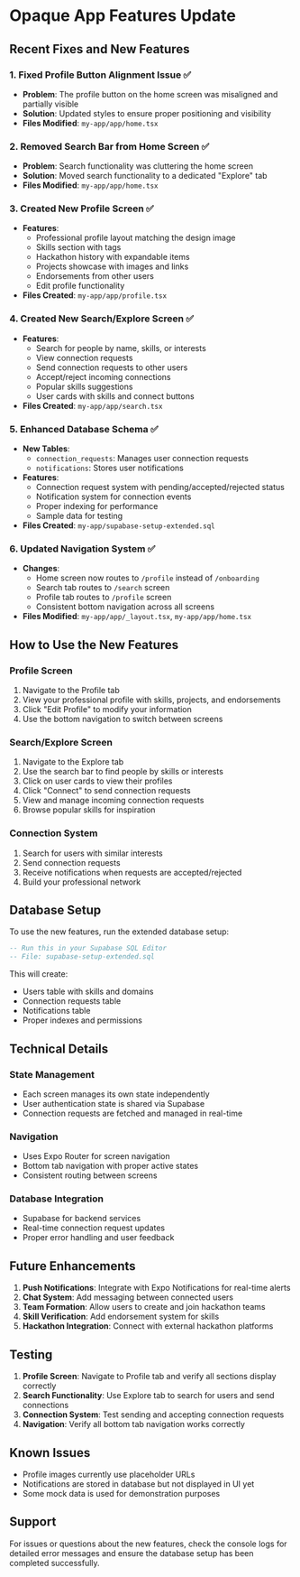 # Opaque App Features Update

## Recent Fixes and New Features

### 1. Fixed Profile Button Alignment Issue ✅
- **Problem**: The profile button on the home screen was misaligned and partially visible
- **Solution**: Updated styles to ensure proper positioning and visibility
- **Files Modified**: `my-app/app/home.tsx`

### 2. Removed Search Bar from Home Screen ✅
- **Problem**: Search functionality was cluttering the home screen
- **Solution**: Moved search functionality to a dedicated "Explore" tab
- **Files Modified**: `my-app/app/home.tsx`

### 3. Created New Profile Screen ✅
- **Features**: 
  - Professional profile layout matching the design image
  - Skills section with tags
  - Hackathon history with expandable items
  - Projects showcase with images and links
  - Endorsements from other users
  - Edit profile functionality
- **Files Created**: `my-app/app/profile.tsx`

### 4. Created New Search/Explore Screen ✅
- **Features**:
  - Search for people by name, skills, or interests
  - View connection requests
  - Send connection requests to other users
  - Accept/reject incoming connections
  - Popular skills suggestions
  - User cards with skills and connect buttons
- **Files Created**: `my-app/app/search.tsx`

### 5. Enhanced Database Schema ✅
- **New Tables**:
  - `connection_requests`: Manages user connection requests
  - `notifications`: Stores user notifications
- **Features**:
  - Connection request system with pending/accepted/rejected status
  - Notification system for connection events
  - Proper indexing for performance
  - Sample data for testing
- **Files Created**: `my-app/supabase-setup-extended.sql`

### 6. Updated Navigation System ✅
- **Changes**:
  - Home screen now routes to `/profile` instead of `/onboarding`
  - Search tab routes to `/search` screen
  - Profile tab routes to `/profile` screen
  - Consistent bottom navigation across all screens
- **Files Modified**: `my-app/app/_layout.tsx`, `my-app/app/home.tsx`

## How to Use the New Features

### Profile Screen
1. Navigate to the Profile tab
2. View your professional profile with skills, projects, and endorsements
3. Click "Edit Profile" to modify your information
4. Use the bottom navigation to switch between screens

### Search/Explore Screen
1. Navigate to the Explore tab
2. Use the search bar to find people by skills or interests
3. Click on user cards to view their profiles
4. Click "Connect" to send connection requests
5. View and manage incoming connection requests
6. Browse popular skills for inspiration

### Connection System
1. Search for users with similar interests
2. Send connection requests
3. Receive notifications when requests are accepted/rejected
4. Build your professional network

## Database Setup

To use the new features, run the extended database setup:

```sql
-- Run this in your Supabase SQL Editor
-- File: supabase-setup-extended.sql
```

This will create:
- Users table with skills and domains
- Connection requests table
- Notifications table
- Proper indexes and permissions

## Technical Details

### State Management
- Each screen manages its own state independently
- User authentication state is shared via Supabase
- Connection requests are fetched and managed in real-time

### Navigation
- Uses Expo Router for screen navigation
- Bottom tab navigation with proper active states
- Consistent routing between screens

### Database Integration
- Supabase for backend services
- Real-time connection request updates
- Proper error handling and user feedback

## Future Enhancements

1. **Push Notifications**: Integrate with Expo Notifications for real-time alerts
2. **Chat System**: Add messaging between connected users
3. **Team Formation**: Allow users to create and join hackathon teams
4. **Skill Verification**: Add endorsement system for skills
5. **Hackathon Integration**: Connect with external hackathon platforms

## Testing

1. **Profile Screen**: Navigate to Profile tab and verify all sections display correctly
2. **Search Functionality**: Use Explore tab to search for users and send connections
3. **Connection System**: Test sending and accepting connection requests
4. **Navigation**: Verify all bottom tab navigation works correctly

## Known Issues

- Profile images currently use placeholder URLs
- Notifications are stored in database but not displayed in UI yet
- Some mock data is used for demonstration purposes

## Support

For issues or questions about the new features, check the console logs for detailed error messages and ensure the database setup has been completed successfully. 